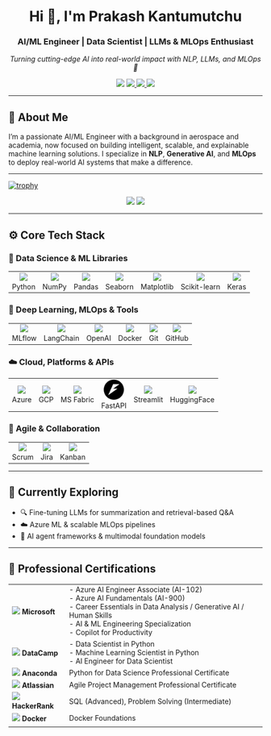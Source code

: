 <h1 align="center">Hi 👋, I'm Prakash Kantumutchu</h1>
<h3 align="center">AI/ML Engineer | Data Scientist | LLMs & MLOps Enthusiast</h3>
<p align="center"><i>Turning cutting-edge AI into real-world impact with NLP, LLMs, and MLOps 🚀</i></p>
<p align="center">
  <img src="https://img.shields.io/badge/-Kolkata,%20India-blue?style=flat-square&logo=google-maps" />
  <a href="mailto:k.prakashofficial@gmail.com">
    <img src="https://img.shields.io/badge/Email-k.prakashofficial@gmail.com-red?style=flat-square&logo=gmail" />
  </a>
  <a href="https://www.linkedin.com/in/prakash-kantumutchu/">
    <img src="https://img.shields.io/badge/LinkedIn-Prakash%20Kantumutchu-blue?style=flat-square&logo=linkedin" />
  </a>
  <a href="https://www.datacamp.com/portfolio/kprakashofficial">
    <img src="https://img.shields.io/badge/DataCamp-Portfolio-success?style=flat-square&logo=datacamp" />
  </a>
</p>

---

## 🧬 About Me

I’m a passionate AI/ML Engineer with a background in aerospace and academia, now focused on building intelligent, scalable, and explainable machine learning solutions.
I specialize in **NLP**, **Generative AI**, and **MLOps** to deploy real-world AI systems that make a difference.

---

[![trophy](https://github-profile-trophy.vercel.app/?username=kpdagrt22&theme=juicyfresh)](https://github.com/ryo-ma/github-profile-trophy)

<p align="center">
  <img src="https://komarev.com/ghpvc/?username=kprakashofficial&label=Visitors&style=flat-square&color=blue" />
  <img src="https://badgen.net/badge/experience/3+yrs/green?icon=terminal" />
</p>

---

## ⚙️ Core Tech Stack

### 🧪 Data Science & ML Libraries

<table>
  <tr>
    <td align="center"><img src="https://cdn.jsdelivr.net/gh/devicons/devicon/icons/python/python-original.svg" width="40"/><br/>Python</td>
    <td align="center"><img src="https://cdn.jsdelivr.net/gh/devicons/devicon/icons/numpy/numpy-original.svg" width="40"/><br/>NumPy</td>
    <td align="center"><img src="https://cdn.jsdelivr.net/gh/devicons/devicon/icons/pandas/pandas-original.svg" width="40"/><br/>Pandas</td>
    <td align="center"><img src="https://seaborn.pydata.org/_static/logo-wide-lightbg.svg" width="70"/><br/>Seaborn</td>
    <td align="center"><img src="https://matplotlib.org/_static/images/logo2.svg" width="70"/><br/>Matplotlib</td>
    <td align="center"><img src="https://scikit-learn.org/stable/_static/scikit-learn-logo-small.png" width="40"/><br/>Scikit-learn</td>
    <td align="center"><img src="https://upload.wikimedia.org/wikipedia/commons/a/ae/Keras_logo.svg" width="40"/><br/>Keras</td>
  </tr>
</table>

### 🧠 Deep Learning, MLOps & Tools

<table>
  <tr>
    <td align="center"><img src="https://brandfetch.com/mlflow.org/logo.svg" width="60"/><br/>MLflow</td>
    <td align="center"><img src="https://seeklogo.com/images/L/langchain-logo-528369/vector-logo.svg" width="40"/><br/>LangChain</td>
    <td align="center"><img src="https://vectorseek.com/wp-content/uploads/2023/03/OpenAI-Logo-Vector.svg" width="40"/><br/>OpenAI</td>
    <td align="center"><img src="https://cdn.jsdelivr.net/gh/devicons/devicon/icons/docker/docker-original.svg" width="40"/><br/>Docker</td>
    <td align="center"><img src="https://cdn.jsdelivr.net/gh/devicons/devicon/icons/git/git-original.svg" width="40"/><br/>Git</td>
    <td align="center"><img src="https://cdn.jsdelivr.net/gh/devicons/devicon/icons/github/github-original.svg" width="40"/><br/>GitHub</td>
  </tr>
</table>

### ☁️ Cloud, Platforms & APIs

<table>
  <tr>
    <td align="center"><img src="https://cdn.jsdelivr.net/gh/devicons/devicon/icons/azure/azure-original.svg" width="40"/><br/>Azure</td>
    <td align="center"><img src="https://cloud.google.com/_static/cloud/images/social-icon-google-cloud-1200-630.png" width="60"/><br/>GCP</td>
    <td align="center"><img src="https://learn.microsoft.com/en-us/media/logos/fabric/fabric-icon.svg" width="60"/><br/>MS Fabric</td>
    <td align="center"><img src="https://raw.githubusercontent.com/simple-icons/simple-icons/develop/icons/fastapi.svg" width="40"/><br/>FastAPI</td>
    <td align="center"><img src="https://streamlit.io/images/brand/streamlit-logo-primary-colormark-darktext.png" width="60"/><br/>Streamlit</td>
    <td align="center"><img src="https://huggingface.co/front/assets/huggingface_logo-noborder.svg" width="40"/><br/>HuggingFace</td>
  </tr>
</table>

### 🧽 Agile & Collaboration

<table>
  <tr>
    <td align="center"><img src="https://logodix.com/logo/2043776.png" width="50"/><br/>Scrum</td>
    <td align="center"><img src="https://cdn.worldvectorlogo.com/logos/jira-1.svg" width="40"/><br/>Jira</td>
    <td align="center"><img src="https://seeklogo.com/images/K/kanban-logo-6A3F3E7F3E-seeklogo.com.png" width="50"/><br/>Kanban</td>
  </tr>
</table>

---

## 🚀 Currently Exploring

* 🔍 Fine-tuning LLMs for summarization and retrieval-based Q&A  
* ☁️ Azure ML & scalable MLOps pipelines  
* 🧠 AI agent frameworks & multimodal foundation models  

---

## 🏅 Professional Certifications

<table>
  <tr>
    <td><img src="https://seeklogo.com/images/M/microsoft-logo-4BA5F3F8B4-seeklogo.com.png" width="30"/> <b>Microsoft</b></td>
    <td>
      - Azure AI Engineer Associate (AI-102)<br/>
      - Azure AI Fundamentals (AI-900)<br/>
      - Career Essentials in Data Analysis / Generative AI / Human Skills<br/>
      - AI & ML Engineering Specialization<br/>
      - Copilot for Productivity
    </td>
  </tr>
  <tr>
    <td><img src="https://brandfetch.com/datacamp.com/logo.svg" width="30"/> <b>DataCamp</b></td>
    <td>
      - Data Scientist in Python<br/>
      - Machine Learning Scientist in Python<br/>
      - AI Engineer for Data Scientist
    </td>
  </tr>
  <tr>
    <td><img src="https://seeklogo.com/images/A/anaconda-logo-453476/vector-logo.svg" width="30"/> <b>Anaconda</b></td>
    <td>Python for Data Science Professional Certificate</td>
  </tr>
  <tr>
    <td><img src="https://upload.wikimedia.org/wikipedia/commons/8/8e/Atlassian-logo.svg" width="30"/> <b>Atlassian</b></td>
    <td>Agile Project Management Professional Certificate</td>
  </tr>
  <tr>
    <td><img src="https://logowik.com/content/uploads/images/hackerrank-1-logo-vector.svg" width="30"/> <b>HackerRank</b></td>
    <td>SQL (Advanced), Problem Solving (Intermediate)</td>
  </tr>
  <tr>
    <td><img src="https://cdn.jsdelivr.net/gh/devicons/devicon/icons/docker/docker-original.svg" width="30"/> <b>Docker</b></td>
    <td>Docker Foundations</td>
  </tr>
  <tr>
    <td><img src="https://camo.githubusercontent.com/2e3402a95bea6acba7dd5d26566d797607b63a6bdec43942c8286fbf7db4a177/68747470733a2f2f636
